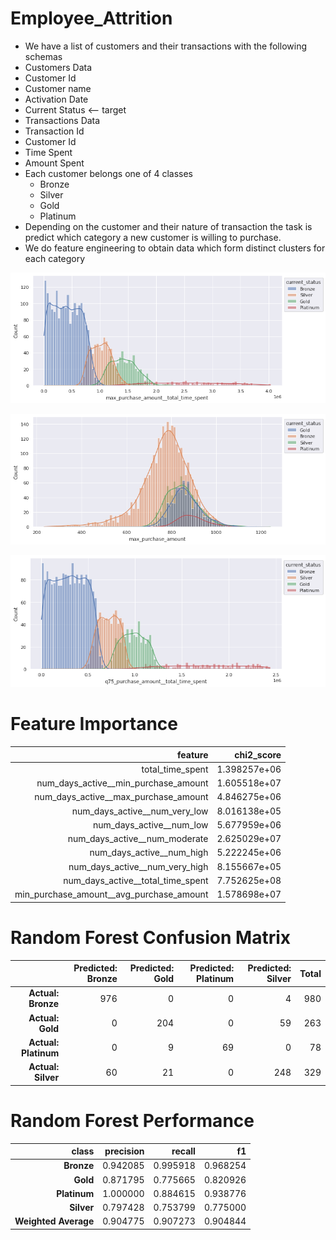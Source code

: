# Employee_Attrition


* We have a list of customers and their transactions with the following schemas
 * Customers Data
  * Customer Id
  * Customer name
  * Activation Date
  * Current Status  <-- target
 * Transactions Data
  * Transaction Id
  * Customer Id
  * Time Spent
  * Amount Spent
* Each customer belongs one of 4 classes
  * Bronze
  * Silver
  * Gold
  * Platinum
* Depending on the customer and their nature of transaction the task is predict which category a new customer is willing to purchase.
* We do feature engineering to obtain data which form distinct clusters for each category

![max_purchase_amount__total_time_spent_kde](/max_purchase_amount__total_time_spent_kde.png)

![max_purchase_amount_kde](/max_purchase_amount_kde.png)

![q75_puchase_amount__total_time_spent_kde](/q75_puchase_amount__total_time_spent_kde.png)


# Feature Importance

|                              **feature** | **chi2_score** |
|-----------------------------------------:|---------------:|
|                         total_time_spent |   1.398257e+06 |
|     num_days_active__min_purchase_amount |   1.605518e+07 |
|     num_days_active__max_purchase_amount |   4.846275e+06 |
|            num_days_active__num_very_low |   8.016138e+05 |
|                 num_days_active__num_low |   5.677959e+06 |
|            num_days_active__num_moderate |   2.625029e+07 |
|                num_days_active__num_high |   5.222245e+06 |
|           num_days_active__num_very_high |   8.155667e+05 |
|        num_days_active__total_time_spent |   7.752625e+08 |
| min_purchase_amount__avg_purchase_amount |   1.578698e+07 |


# Random Forest Confusion Matrix

|                      | **Predicted: Bronze** | **Predicted: Gold** | **Predicted: Platinum** | **Predicted: Silver** | **Total** |
|---------------------:|----------------------:|--------------------:|------------------------:|----------------------:|----------:|
|   **Actual: Bronze** |                   976 |                   0 |                       0 |                     4 |       980 |
|     **Actual: Gold** |                     0 |                 204 |                       0 |                    59 |       263 |
| **Actual: Platinum** |                     0 |                   9 |                      69 |                     0 |        78 |
|   **Actual: Silver** |                    60 |                  21 |                       0 |                   248 |       329 |

# Random Forest Performance 

|            **class** | **precision** | **recall** |   **f1** |
|---------------------:|--------------:|-----------:|---------:|
|           **Bronze** |      0.942085 |   0.995918 | 0.968254 |
|             **Gold** |      0.871795 |   0.775665 | 0.820926 |
|         **Platinum** |      1.000000 |   0.884615 | 0.938776 |
|           **Silver** |      0.797428 |   0.753799 | 0.775000 |
| **Weighted Average** |      0.904775 |   0.907273 | 0.904844 |
